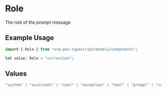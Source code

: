 # Role

The role of the prompt message

## Example Usage

```typescript
import { Role } from "orq-poc-typescript/models/components";

let value: Role = "correction";
```

## Values

```typescript
"system" | "assistant" | "user" | "exception" | "tool" | "prompt" | "correction" | "expected_output"
```